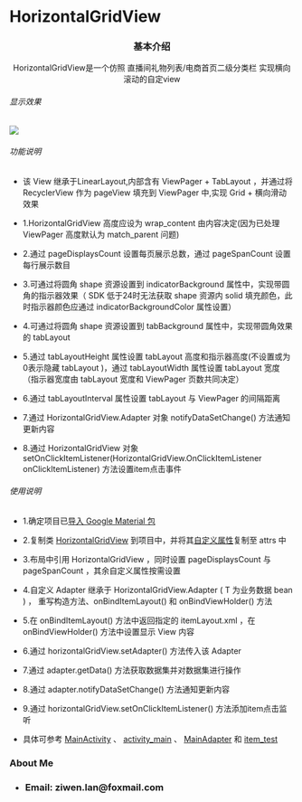 # HorizontalGridView
<h3 align="center">基本介绍</h3>
<p align="center" blod=true >HorizontalGridView是一个仿照 直播间礼物列表/电商首页二级分类栏 实现横向滚动的自定view</p>

<h6>显示效果</h6>
<img src="https://github.com/ziwenL/HorizontalGridView/blob/master/readme/images/examples.gif?raw=true" />

<h6>功能说明</h6>
<ul>
<li>
<p>该 View 继承于LinearLayout,内部含有 ViewPager + TabLayout ，并通过将 RecyclerView 作为 pageView 填充到 ViewPager 中,实现 Grid + 横向滑动 效果</p>
</li>
<li>
<p>1.HorizontalGridView 高度应设为 wrap_content 由内容决定(因为已处理 ViewPager 高度默认为 match_parent 问题)</p>
</li>
<li>
<p>2.通过 pageDisplaysCount 设置每页展示总数，通过 pageSpanCount 设置每行展示数目</p>
</li>
<li>
<p>3.可通过将圆角 shape 资源设置到 indicatorBackground 属性中，实现带圆角的指示器效果（ SDK 低于24时无法获取 shape 资源内 solid 填充颜色，此时指示器颜色应通过 indicatorBackgroundColor 属性设置）</p>
</li>
<li>
<p>4.可通过将圆角 shape 资源设置到 tabBackground 属性中，实现带圆角效果的 tabLayout </p>
</li>
<li>
<p>5.通过 tabLayoutHeight 属性设置 tabLayout 高度和指示器高度(不设置或为0表示隐藏 tabLayout )，通过 tabLayoutWidth 属性设置 tabLayout 宽度（指示器宽度由 tabLayout 宽度和 ViewPager 页数共同决定）</p>
</li>
<li>
<p>6.通过 tabLayoutInterval 属性设置 tabLayout 与 ViewPager 的间隔距离</p>
</li>
<li>
<p>7.通过 HorizontalGridView.Adapter 对象 notifyDataSetChange() 方法通知更新内容</p>
</li>
<li>
<p>8.通过 HorizontalGridView 对象 setOnClickItemListener(HorizontalGridView.OnClickItemListener onClickItemListener) 方法设置item点击事件</p>
</li>
</ul>

<h6>使用说明</h6>
<ul>
<li>
<p>1.确定项目已<a href="https://github.com/ziwenL/HorizontalGridView/blob/master/app/build.gradle" rel="nofollow">导入 Google Material 包</a></p>
</li>
<li>
<p>2.复制类 <a href="https://github.com/ziwenL/HorizontalGridView/blob/master/app/src/main/java/com/ziwenl/horizontalgridview/widgets/HorizontalGridView.java" rel="nofollow">HorizontalGridView</a> 到项目中，并将其<a href="https://github.com/ziwenL/HorizontalGridView/blob/master/app/src/main/res/values/attrs.xml" rel="nofollow">自定义属性</a>复制至 attrs 中</p>
</li>
<li>
<p>3.布局中引用 HorizontalGridView ，同时设置 pageDisplaysCount 与 pageSpanCount ，其余自定义属性按需设置</p>
</li>
<li>
<p>4.自定义 Adapter 继承于 HorizontalGridView.Adapter<T> ( T 为业务数据 bean ) ， 重写构造方法、onBindItemLayout() 和 onBindViewHolder() 方法</p>
</li>
<li>
<p>5.在 onBindItemLayout() 方法中返回指定的 itemLayout.xml ，在 onBindViewHolder() 方法中设置显示 View 内容</p>
</li>
<li>
<p>6.通过 horizontalGridView.setAdapter() 方法传入该 Adapter</p>
</li>
<li>
<p>7.通过 adapter.getData() 方法获取数据集并对数据集进行操作</p>
</li>
<li>
<p>8.通过 adapter.notifyDataSetChange() 方法通知更新内容</p>
</li>
<li>
<p>9.通过 horizontalGridView.setOnClickItemListener() 方法添加item点击监听</p>
</li>
<li>
<p>具体可参考 <a href="https://github.com/ziwenL/HorizontalGridView/blob/master/app/src/main/java/com/ziwenl/horizontalgridview/MainActivity.kt" rel="nofollow">MainActivity</a> 、 <a href="https://github.com/ziwenL/HorizontalGridView/blob/master/app/src/main/res/layout/activity_main.xml" rel="nofollow">activity_main</a> 、 <a href="https://github.com/ziwenL/HorizontalGridView/blob/master/app/src/main/java/com/ziwenl/horizontalgridview/MainAdapter.kt" rel="nofollow">MainAdapter</a> 和 <a href="https://github.com/ziwenL/HorizontalGridView/blob/master/app/src/main/res/layout/item_test.xml" rel="nofollow">item_test</a> </p>
</li>
</ul>

<h3>About Me<h3>
<ul>
<li>
<p>Email: ziwen.lan@foxmail.com</p>
</li>
</ul>
